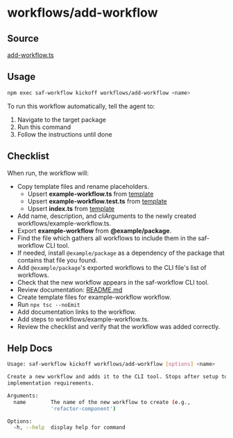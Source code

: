 # workflows/add-workflow

## Source

[add-workflow.ts](https://github.com/sderickson/saflib/blob/main/workflows/workflows/add-workflow.ts)

## Usage

```bash
npm exec saf-workflow kickoff workflows/add-workflow <name>
```

To run this workflow automatically, tell the agent to:

1. Navigate to the target package
2. Run this command
3. Follow the instructions until done

## Checklist

When run, the workflow will:

- Copy template files and rename placeholders.
  - Upsert **example-workflow.ts** from [template](https://github.com/sderickson/saflib/blob/main/workflows/workflows/templates/template-file.ts)
  - Upsert **example-workflow.test.ts** from [template](https://github.com/sderickson/saflib/blob/main/workflows/workflows/templates/template-file.test.ts)
  - Upsert **index.ts** from [template](https://github.com/sderickson/saflib/blob/main/workflows/workflows/templates/index.ts)
- Add name, description, and cliArguments to the newly created workflows/example-workflow.ts.
- Export **example-workflow** from **@example/package**.
- Find the file which gathers all workflows to include them in the saf-workflow CLI tool.
- If needed, install `@example/package` as a dependency of the package that contains that file you found.
- Add `@example/package`'s exported workflows to the CLI file's list of workflows.
- Check that the new workflow appears in the saf-workflow CLI tool.
- Review documentation: [README.md](https://github.com/sderickson/saflib/blob/main/workflows/docs/README.md)
- Create template files for example-workflow workflow.
- Run `npx tsc --noEmit`
- Add documentation links to the workflow.
- Add steps to workflows/example-workflow.ts.
- Review the checklist and verify that the workflow was added correctly.

## Help Docs

```bash
Usage: saf-workflow kickoff workflows/add-workflow [options] <name>

Create a new workflow and adds it to the CLI tool. Stops after setup to wait for
implementation requirements.

Arguments:
  name        The name of the new workflow to create (e.g.,
              'refactor-component')

Options:
  -h, --help  display help for command

```
